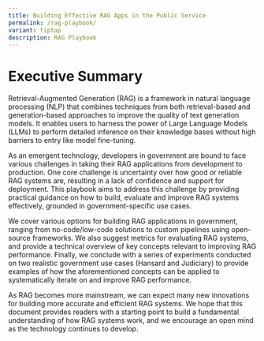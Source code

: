 ```yaml
---
title: Building Effective RAG Apps in the Public Service
permalink: /rag-playbook/
variant: tiptap
description: RAG Playbook
---
```

<h1>Executive Summary</h1>
<p>Retrieval-Augmented Generation (RAG) is a framework in natural language
processing (NLP) that combines techniques from both retrieval-based and
generation-based approaches to improve the quality of text generation models.
It enables users to harness the power of Large Language Models (LLMs) to
perform detailed inference on their knowledge bases without high barriers
to entry like model fine-tuning.</p>
<p>As an emergent technology, developers in government are bound to face
various challenges in taking their RAG applications from development to
production. One core challenge is uncertainty over how good or reliable
RAG systems are, resulting in a lack of confidence and support for deployment.
This playbook aims to address this challenge by providing practical guidance
on how to build, evaluate and improve RAG systems effectively, grounded
in government-specific use cases.</p>
<p>We cover various options for building RAG applications in government,
ranging from no-code/low-code solutions to custom pipelines using open-source
frameworks. We also suggest metrics for evaluating RAG systems, and provide
a technical overview of key concepts relevant to improving RAG performance.
Finally, we conclude with a series of experiments conducted on two realistic
government use cases (Hansard and Judiciary) to provide examples of how
the aforementioned concepts can be applied to systematically iterate on
and improve RAG performance.</p>
<p>As RAG becomes more mainstream, we can expect many new innovations for
building more accurate and efficient RAG systems. We hope that this document
provides readers with a starting point to build a fundamental understanding
of how RAG systems work, and we encourage an open mind as the technology
continues to develop.</p>